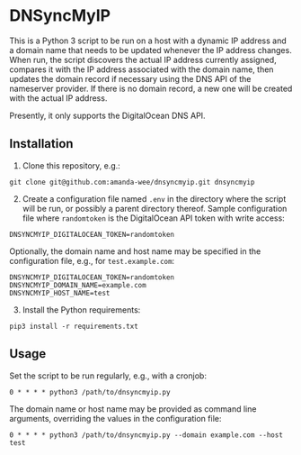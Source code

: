 DNSyncMyIP
==========
This is a Python 3 script to be run on a host with a dynamic IP address and a domain name that needs to be updated whenever the IP address changes. When run, the script discovers the actual IP address currently assigned, compares it with the IP address associated with the domain name, then updates the domain record if necessary using the DNS API of the nameserver provider. If there is no domain record, a new one will be created with the actual IP address.

Presently, it only supports the DigitalOcean DNS API.

Installation
------------
1. Clone this repository, e.g.:
```
git clone git@github.com:amanda-wee/dnsyncmyip.git dnsyncmyip
```
2. Create a configuration file named `.env` in the directory where the script will be run, or possibly a parent directory thereof. Sample configuration file where `randomtoken` is the DigitalOcean API token with write access:
```
DNSYNCMYIP_DIGITALOCEAN_TOKEN=randomtoken
```
Optionally, the domain name and host name may be specified in the configuration file, e.g., for `test.example.com`:
```
DNSYNCMYIP_DIGITALOCEAN_TOKEN=randomtoken
DNSYNCMYIP_DOMAIN_NAME=example.com
DNSYNCMYIP_HOST_NAME=test
```
3. Install the Python requirements:
```
pip3 install -r requirements.txt
```

Usage
-----
Set the script to be run regularly, e.g., with a cronjob:
```
0 * * * * python3 /path/to/dnsyncmyip.py
```
The domain name or host name may be provided as command line arguments, overriding the values in the configuration file:
```
0 * * * * python3 /path/to/dnsyncmyip.py --domain example.com --host test
```
